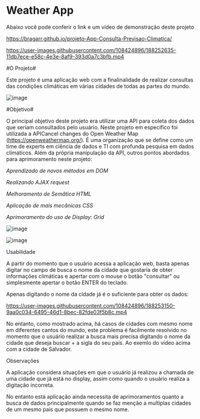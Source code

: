 # Weather App

Abaixo você pode conferir o link e um vídeo de demonstração deste projeto

https://bragarr.github.io/projeto-App-Consulta-Previsao-Climatica/

https://user-images.githubusercontent.com/108424896/188252635-11db7ece-e58c-4e3e-8af9-393d0a7c3bfb.mp4

#O Projeto#

Este projeto é uma aplicação web com a finalinalidade de realizar consultas das condições climáticas em várias cidades de todas as partes do mundo.

![image](https://user-images.githubusercontent.com/108424896/188252926-7bd7f247-fb05-44c6-836b-9cd415c04177.png)

#Objetivo#

O principal objetivo deste projeto era utilizar uma API para coleta dos dados que seriam consultados pelo usuário. Neste projeto em específico foi utilizada a APICancel changes
do Open Weather Map (https://openweathermap.org/). É uma organização que se define como um time de experts em ciência de dados e TI com profunda pesquisa em dados climáticos.
Além da própria manipulação da API, outros pontos abordados para aprimoramento neste projeto:


*Aprendizado de novos métodos em DOM*

*Realizando AJAX request*

*Melhoramento de Semâtica HTML*

*Aplicação de mais mecânicas CSS*

*Aprimoramento do uso de Display: Grid*


![image](https://user-images.githubusercontent.com/108424896/188252941-f289e83d-5576-4815-b16e-d757707ce423.png)

![image](https://user-images.githubusercontent.com/108424896/188252960-12502add-73a5-4b2d-a8ed-05fe2a54fb6d.png)

Usabilidade

A partir do momento que o usuário acessa a aplicação web, basta apenas digitar no campo de busca o nome da cidade que gostaria de obter informações climáticas e apertar com o mouse
o botão "consultar" ou simplesmente apertar o botão ENTER do teclado.

Apenas digitando o nome da cidade já é o suficiente para obter os dados: 

https://user-images.githubusercontent.com/108424896/188253150-9aa0c034-6495-46d1-8bec-82fde03f5b8c.mp4

No entanto, como mostrado acima, há casos de cidades com mesmo nome em diferentes cantos do mundo, este problema é facilmente resolvido no momento que o usuário
realizar a busca mais precisa digitando o nome da cidade que deseja buscar + a sigla do seu país. Ao exemlo do video acima com a cidade de Salvador.

Observações

A aplicação considera situações em que o usuário já realizou a chamada de uma cidade que já está no display, assim como quando o usuário realiza a digitação incorreta.

No entanto está aplicação ainda necessita de aprimoramentos quanto a busca de dados principalmente quando se faz menção a multiplas cidades de um mesmo pais que possuem o mesmo nome.
